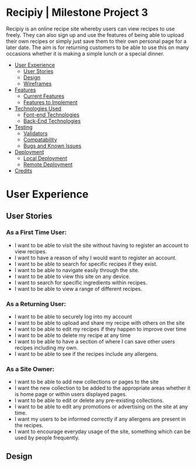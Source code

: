 # Recipiy | Milestone Project 3

Recipiy is an online recipe site whereby users can view recipes to use freely. They can also sign up and use the features of being able to upload their own recipes or simply just save them to their own personal page for a later date. The aim is for returning customers to be able to use this on many occasions whether it is making a simple lunch or a special dinner. 

* [User Experience](#user-experience)
    * [User Stories](#user-stories)
    * [Design](#design)
    * [Wireframes](#wireframe)
* [Features](#features)
    * [Current Features](#current)
    * [Features to Implement](#future)
* [Technologies Used](#tech)
    * [Font-end Technologies](#front)
    * [Back-End Technologies](#back)
* [Testing](#test)
    * [Validators](#valid)
    * [Compatability](#test)
    * [Bugs and Known Issues](#bugs)
* [Deployment](#deploy)
    * [Local Deployment](#local)
    * [Remote Deployment](#remote)
* [Credits](#credit)

<a name="user-experience"></a>

# User Experience

<a name="user-stories"></a>

## User Stories

### As a First Time User:

* I want to be able to visit the site without having to register an account to view recipes.
* I want to have a reason of why I would want to register an account.
* I want to be able to search for specific recipes if they exist.
* I want to be able to navigate easily through the site.
* I want to be able to view this site on any device.
* I want to search for specific ingredients within recipes.
* I want to be able to view a range of different recipes.

### As a Returning User:

* I want to be able to securely log into my account
* I want to be able to upload and share my recipe with others on the site
* I want to be able to edit my recipes if they happen to improve over time
* I want to be able to delete my recipe at any time
* I want to be able to have a section of where I can save other users recipes including my own.
* I want to be able to see if the recipes include any allergens.

### As a Site Owner:

* I want to be able to add new collections or pages to the site
* I want the new collection to be added to the appropriate areas whether it is home page or within users displayed pages.
* I want to be able to edit or delete any pre-existing collections.
* I want to be able to edit any promotions or advertising on the site at any time.
* I want my users to be informed correctly if any allergens are present in the recipes. 
* I want to encourage everyday usage of the site, something which can be used by people frequently.

## Design

